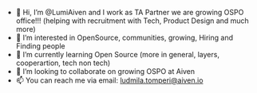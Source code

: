 - 👋 Hi, I’m @LumiAiven and I work as TA Partner we are growing OSPO office!!! (helping with recruitment with Tech, Product Design and much more)
- 👀 I’m interested in OpenSource, communities, growing, Hiring and Finding people
- 🌱 I’m currently learning Open Source (more in general, layers, cooperartion, tech non tech)
- 💞️ I’m looking to collaborate on growing OSPO at Aiven
- 📫 You can reach me via email: ludmila.tomperi@aiven.io

<!---
LumiAiven/LumiAiven is a ✨ special ✨ repository because its `README.md` (this file) appears on your GitHub profile.
You can click the Preview link to take a look at your changes.
--->
